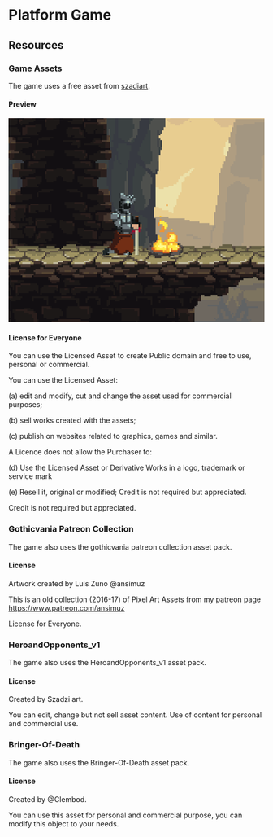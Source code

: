 # Platform Game

## Resources

### Game Assets

The game uses a free asset from [szadiart](https://szadiart.itch.io/2d-soulslike-character).

#### Preview

![Preview](res/knight/Preview.gif)

#### License for Everyone

You can use the Licensed Asset to create Public domain and free to use, personal or commercial.

You can use the Licensed Asset:

(a) edit and modify, cut and change the asset used for commercial purposes;

(b) sell works created with the assets;

(c) publish on websites related to graphics, games and similar.

A Licence does not allow the Purchaser to:

(d) Use the Licensed Asset or Derivative Works in a logo, trademark or service mark

(e) Resell it, original or modified; Credit is not required but appreciated.

Credit is not required but appreciated.

### Gothicvania Patreon Collection

The game also uses the gothicvania patreon collection asset pack.

#### License

Artwork created by Luis Zuno @ansimuz

This is an old collection (2016-17) of Pixel Art Assets from my patreon page https://www.patreon.com/ansimuz

License for Everyone.

### HeroandOpponents_v1

The game also uses the HeroandOpponents_v1 asset pack.

#### License

Created by Szadzi art.

You can edit, change but not sell asset content. Use of content for personal and commercial use.

### Bringer-Of-Death 

The game also uses the Bringer-Of-Death asset pack.

#### License

Created by @Clembod.

You can use this asset for personal and commercial purpose,
you can modify this object to your needs.
